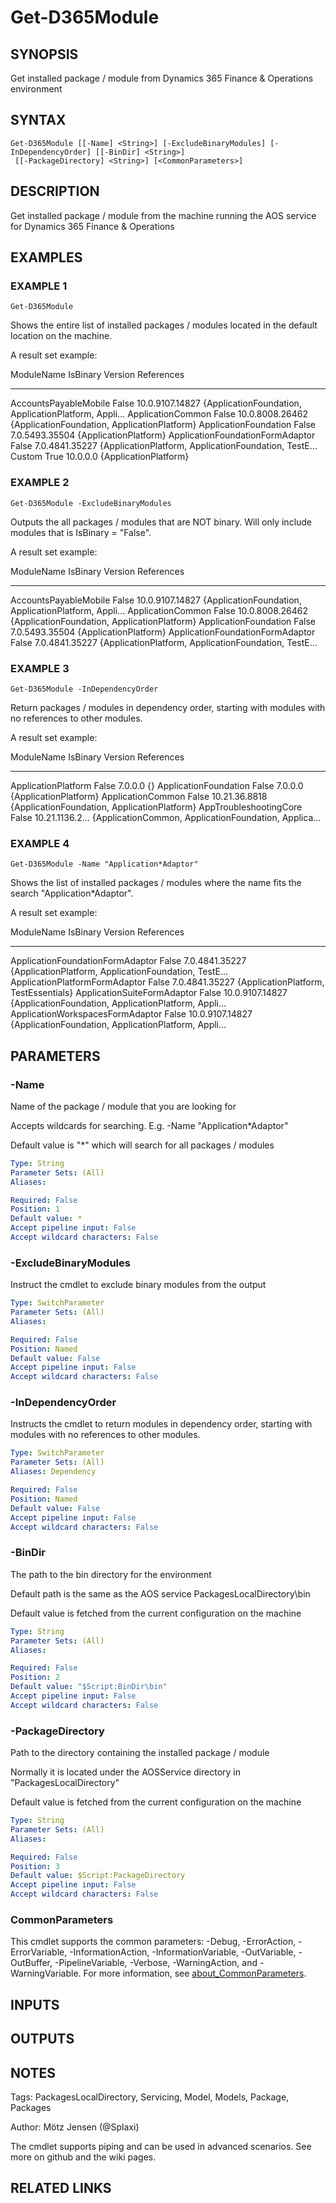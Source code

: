 ﻿---
external help file: d365fo.tools-help.xml
Module Name: d365fo.tools
online version:
schema: 2.0.0
---

# Get-D365Module

## SYNOPSIS
Get installed package / module from Dynamics 365 Finance & Operations environment

## SYNTAX

```
Get-D365Module [[-Name] <String>] [-ExcludeBinaryModules] [-InDependencyOrder] [[-BinDir] <String>]
 [[-PackageDirectory] <String>] [<CommonParameters>]
```

## DESCRIPTION
Get installed package / module from the machine running the AOS service for Dynamics 365 Finance & Operations

## EXAMPLES

### EXAMPLE 1
```
Get-D365Module
```

Shows the entire list of installed packages / modules located in the default location on the machine.

A result set example:

ModuleName                               IsBinary Version         References
----------                               -------- -------         ----------
AccountsPayableMobile                    False    10.0.9107.14827 {ApplicationFoundation, ApplicationPlatform, Appli...
ApplicationCommon                        False    10.0.8008.26462 {ApplicationFoundation, ApplicationPlatform}
ApplicationFoundation                    False    7.0.5493.35504  {ApplicationPlatform}
ApplicationFoundationFormAdaptor         False    7.0.4841.35227  {ApplicationPlatform, ApplicationFoundation, TestE...
Custom                                   True     10.0.0.0        {ApplicationPlatform}

### EXAMPLE 2
```
Get-D365Module -ExcludeBinaryModules
```

Outputs the all packages / modules that are NOT binary.
Will only include modules that is IsBinary = "False".

A result set example:

ModuleName                               IsBinary Version         References
----------                               -------- -------         ----------
AccountsPayableMobile                    False    10.0.9107.14827 {ApplicationFoundation, ApplicationPlatform, Appli...
ApplicationCommon                        False    10.0.8008.26462 {ApplicationFoundation, ApplicationPlatform}
ApplicationFoundation                    False    7.0.5493.35504  {ApplicationPlatform}
ApplicationFoundationFormAdaptor         False    7.0.4841.35227  {ApplicationPlatform, ApplicationFoundation, TestE...

### EXAMPLE 3
```
Get-D365Module -InDependencyOrder
```

Return packages / modules in dependency order, starting with modules with no references to other modules.

A result set example:

ModuleName                               IsBinary Version         References
----------                               -------- -------         ----------
ApplicationPlatform                      False    7.0.0.0         {}
ApplicationFoundation                    False    7.0.0.0         {ApplicationPlatform}
ApplicationCommon                        False    10.21.36.8818   {ApplicationFoundation, ApplicationPlatform}
AppTroubleshootingCore                   False    10.21.1136.2...
{ApplicationCommon, ApplicationFoundation, Applica...

### EXAMPLE 4
```
Get-D365Module -Name "Application*Adaptor"
```

Shows the list of installed packages / modules where the name fits the search "Application*Adaptor".

A result set example:

ModuleName                               IsBinary Version         References
----------                               -------- -------         ----------
ApplicationFoundationFormAdaptor         False    7.0.4841.35227  {ApplicationPlatform, ApplicationFoundation, TestE...
ApplicationPlatformFormAdaptor           False    7.0.4841.35227  {ApplicationPlatform, TestEssentials}
ApplicationSuiteFormAdaptor              False    10.0.9107.14827 {ApplicationFoundation, ApplicationPlatform, Appli...
ApplicationWorkspacesFormAdaptor         False    10.0.9107.14827 {ApplicationFoundation, ApplicationPlatform, Appli...

## PARAMETERS

### -Name
Name of the package / module that you are looking for

Accepts wildcards for searching.
E.g.
-Name "Application*Adaptor"

Default value is "*" which will search for all packages / modules

```yaml
Type: String
Parameter Sets: (All)
Aliases:

Required: False
Position: 1
Default value: *
Accept pipeline input: False
Accept wildcard characters: False
```

### -ExcludeBinaryModules
Instruct the cmdlet to exclude binary modules from the output

```yaml
Type: SwitchParameter
Parameter Sets: (All)
Aliases:

Required: False
Position: Named
Default value: False
Accept pipeline input: False
Accept wildcard characters: False
```

### -InDependencyOrder
Instructs the cmdlet to return modules in dependency order, starting with modules
with no references to other modules.

```yaml
Type: SwitchParameter
Parameter Sets: (All)
Aliases: Dependency

Required: False
Position: Named
Default value: False
Accept pipeline input: False
Accept wildcard characters: False
```

### -BinDir
The path to the bin directory for the environment

Default path is the same as the AOS service PackagesLocalDirectory\bin

Default value is fetched from the current configuration on the machine

```yaml
Type: String
Parameter Sets: (All)
Aliases:

Required: False
Position: 2
Default value: "$Script:BinDir\bin"
Accept pipeline input: False
Accept wildcard characters: False
```

### -PackageDirectory
Path to the directory containing the installed package / module

Normally it is located under the AOSService directory in "PackagesLocalDirectory"

Default value is fetched from the current configuration on the machine

```yaml
Type: String
Parameter Sets: (All)
Aliases:

Required: False
Position: 3
Default value: $Script:PackageDirectory
Accept pipeline input: False
Accept wildcard characters: False
```

### CommonParameters
This cmdlet supports the common parameters: -Debug, -ErrorAction, -ErrorVariable, -InformationAction, -InformationVariable, -OutVariable, -OutBuffer, -PipelineVariable, -Verbose, -WarningAction, and -WarningVariable. For more information, see [about_CommonParameters](http://go.microsoft.com/fwlink/?LinkID=113216).

## INPUTS

## OUTPUTS

## NOTES
Tags: PackagesLocalDirectory, Servicing, Model, Models, Package, Packages

Author: Mötz Jensen (@Splaxi)

The cmdlet supports piping and can be used in advanced scenarios.
See more on github and the wiki pages.

## RELATED LINKS
